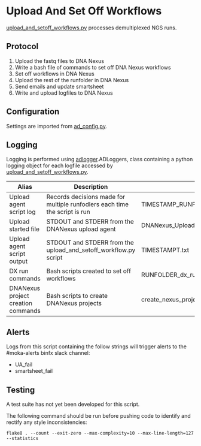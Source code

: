 
# Upload And Set Off Workflows

[upload_and_setoff_workflows.py](../upload_and_setoff_workflows.py) processes demultiplexed NGS runs.

## Protocol

1. Upload the fastq files to DNA Nexus
2. Write a bash file of commands to set off DNA Nexus workflows
3. Set off workflows in DNA Nexus
4. Upload the rest of the runfolder in DNA Nexus
5. Send emails and update smartsheet
6. Write and upload logfiles to DNA Nexus

## Configuration

Settings are imported from [ad_config.py](../ad_config.py).

## Logging

Logging is performed using [adlogger](../adlogger.py).ADLoggers, class containing a python logging object for each 
logfile accessed by [upload_and_setoff_workflows.py](../upload_and_setoff_workflows.py).

| Alias | Description | Filename | Location |
|---|---|---|--- |
|Upload agent script log|Records decisions made for multiple runfodlers each time the script is run|TIMESTAMP_RUNFOLDER__upload_and_setoff_workflow.log|/usr/local/src/mokaguys/automate_demultiplexing_logfiles/upload_agent_script_logfiles |
|Upload started file|STDOUT and STDERR from the DNANexus upload agent| DNANexus_Upload_started.txt | Within the runfolder |
|Upload agent script output|STDOUT and STDERR from the upload_and_setoff_workflow.py script| TIMESTAMPT.txt | /usr/local/src/mokaguys/automate_demultiplexing_logfiles/Upload_agent_stdout |
|DX run commands|Bash scripts created to set off workflows| RUNFOLDER_dx_run_commands.sh | /usr/local/src/mokaguys/automate_demultiplexing_logfiles/dx_run_commands |
|DNANexus project creation commands|Bash scripts to create DNANexus projects| create_nexus_project_RUNFOLDER.sh | /usr/local/src/mokaguys/automate_demultiplexing_logfiles/nexus_project_creation_scripts |

## Alerts

Logs from this script containing the follow strings will trigger alerts to the #moka-alerts binfx slack channel:

* UA_fail
* smartsheet_fail

## Testing

A test suite has not yet been developed for this script.

The following command should be run before pushing code to identify and rectify any style inconsistencies:

`flake8 . --count --exit-zero --max-complexity=10 --max-line-length=127 --statistics`

